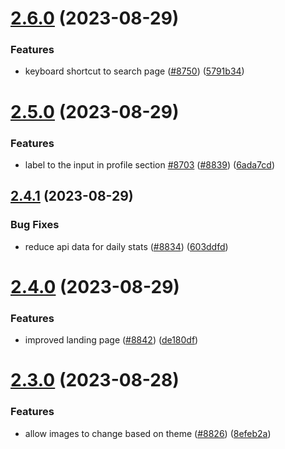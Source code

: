 # [2.6.0](https://github.com/EddieHubCommunity/BioDrop/compare/v2.5.0...v2.6.0) (2023-08-29)


### Features

* keyboard shortcut to search page ([#8750](https://github.com/EddieHubCommunity/BioDrop/issues/8750)) ([5791b34](https://github.com/EddieHubCommunity/BioDrop/commit/5791b343e9bcc85b8a8947df7db397dc4c876958))



# [2.5.0](https://github.com/EddieHubCommunity/BioDrop/compare/v2.4.1...v2.5.0) (2023-08-29)


### Features

* label to the input in profile section [#8703](https://github.com/EddieHubCommunity/BioDrop/issues/8703) ([#8839](https://github.com/EddieHubCommunity/BioDrop/issues/8839)) ([6ada7cd](https://github.com/EddieHubCommunity/BioDrop/commit/6ada7cd6fb5adc7dc5e872ae636ff0c2e90d3935))



## [2.4.1](https://github.com/EddieHubCommunity/BioDrop/compare/v2.4.0...v2.4.1) (2023-08-29)


### Bug Fixes

* reduce api data for daily stats ([#8834](https://github.com/EddieHubCommunity/BioDrop/issues/8834)) ([603ddfd](https://github.com/EddieHubCommunity/BioDrop/commit/603ddfd3742e8f925bb6c748dd6fe8fc1876920c))



# [2.4.0](https://github.com/EddieHubCommunity/BioDrop/compare/v2.3.0...v2.4.0) (2023-08-29)


### Features

* improved landing page ([#8842](https://github.com/EddieHubCommunity/BioDrop/issues/8842)) ([de180df](https://github.com/EddieHubCommunity/BioDrop/commit/de180df1f3115e9c024a972d68fb5ce4cb389c79))



# [2.3.0](https://github.com/EddieHubCommunity/BioDrop/compare/v2.2.0...v2.3.0) (2023-08-28)


### Features

* allow images to change based on theme ([#8826](https://github.com/EddieHubCommunity/BioDrop/issues/8826)) ([8efeb2a](https://github.com/EddieHubCommunity/BioDrop/commit/8efeb2a066919b8ca6d959f38e3ea84259f337c9))



